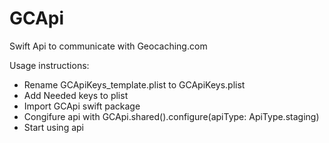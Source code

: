 # GCApi
Swift Api to communicate with Geocaching.com

Usage instructions:
- Rename GCApiKeys_template.plist to GCApiKeys.plist
- Add Needed keys to plist
- Import GCApi swift package
- Congifure api with GCApi.shared().configure(apiType: ApiType.staging)
- Start using api
